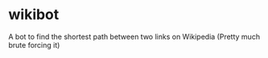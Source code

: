 # wikibot
A bot to find the shortest path between two links on Wikipedia (Pretty much brute forcing it)
